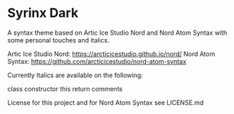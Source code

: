 # Syrinx Dark

A syntax theme based on Artic Ice Studio Nord and Nord Atom Syntax with some personal touches and italics.

Artic Ice Studio Nord: https://arcticicestudio.github.io/nord/
Nord Atom Syntax: https://github.com/arcticicestudio/nord-atom-syntax


Currently Italics are available on the following:

class
constructor
this
return
comments

License for this project and for Nord Atom Syntax see LICENSE.md
